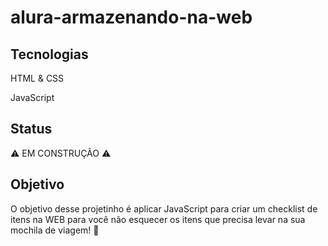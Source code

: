 # alura-armazenando-na-web

<h2> Tecnologias </h2>

<p> HTML & CSS </p>
<p> JavaScript </p>

<h2> Status </h2>

⚠ EM CONSTRUÇÃO ⚠

<h2> Objetivo </h2>

O objetivo desse projetinho é aplicar JavaScript para criar um checklist de itens na WEB para você não esquecer os itens que precisa levar na sua mochila de viagem! 🎒
